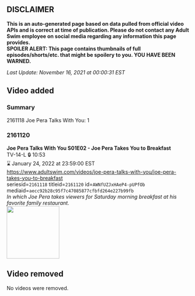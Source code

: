 ## DISCLAIMER
**This is an auto-generated page based on data pulled from official video APIs and is correct at time of publication. Please do not contact any Adult Swim employee on social media regarding any information this page provides.**  
**SPOILER ALERT: This page contains thumbnails of full episodes/shorts/etc. that might be spoilery to you. YOU HAVE BEEN WARNED.**  

_Last Update: November 16, 2021 at 00:00:31 EST_
## Video added
### Summary
2161118 Joe Pera Talks With You: 1  
### 2161120
**Joe Pera Talks With You S01E02 - Joe Pera Takes You to Breakfast**  
TV-14-L 🔒 10:53  
⌛ January 24, 2022 at 23:59:00 EST  
https://www.adultswim.com/videos/joe-pera-talks-with-you/joe-pera-takes-you-to-breakfast  
seriesid=`2161118` titleid=`2161120` id=`AWNfUZJxHAeP4-pUPfOb` mediaid=`aecc92b28c95f7c47085877cfbfd264e227b99fb`  
_In which Joe Pera takes viewers for Saturday morning breakfast at his favorite family restaurant._  
<a href="https://media.cdn.adultswim.com/uploads/20200305/thumbnails/2_20351634588-joeperatalks_102_air_cid-3FKWK.jpg"><img src="https://media.cdn.adultswim.com/uploads/20200305/thumbnails/2_20351634588-joeperatalks_102_air_cid-3FKWK.jpg" height="144px" /></a>
## Video removed
No videos were removed.  
